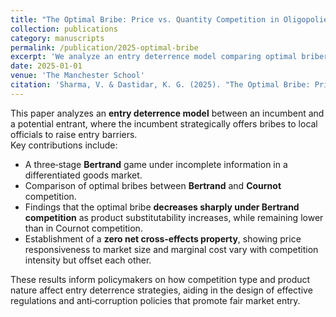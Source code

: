 ```yaml
---
title: "The Optimal Bribe: Price vs. Quantity Competition in Oligopolies"
collection: publications
category: manuscripts
permalink: /publication/2025-optimal-bribe
excerpt: 'We analyze an entry deterrence model comparing optimal bribery strategies under Bertrand and Cournot competition in differentiated oligopolies.'
date: 2025-01-01
venue: 'The Manchester School'
citation: 'Sharma, V. & Dastidar, K. G. (2025). "The Optimal Bribe: Price vs. Quantity Competition in Oligopolies." <i>The Manchester School</i>.'
---
```


This paper analyzes an **entry deterrence model** between an incumbent and a potential entrant, where the incumbent strategically offers bribes to local officials to raise entry barriers.  
Key contributions include:
- A three‑stage **Bertrand** game under incomplete information in a differentiated goods market.  
- Comparison of optimal bribes between **Bertrand** and **Cournot** competition.  
- Findings that the optimal bribe **decreases sharply under Bertrand competition** as product substitutability increases, while remaining lower than in Cournot competition.  
- Establishment of a **zero net cross‑effects property**, showing price responsiveness to market size and marginal cost vary with competition intensity but offset each other.  

These results inform policymakers on how competition type and product nature affect entry deterrence strategies, aiding in the design of effective regulations and anti‑corruption policies that promote fair market entry.
